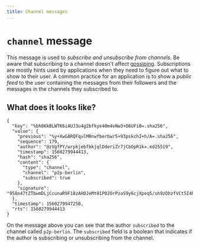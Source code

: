 ```yaml
---
title: Channel messages
...
```


# `channel` message

This message is used to _subscribe and unsubscribe from channels_. Be aware that subscribing to a channel doesn't affect [gossiping](/concepts/gossip). Subscriptions are mostly hints used by applications when they need to figure out what to show to their user. A common practice for an application is to show a _public feed_ to the user containing the messages from their followers and the messages in the channels they subscribed to.

## What does it looks like?

```{.json}
{
  "key": "%bh8KkBLWTK6iAUJ3u4g2bfkye40m4vNw3+D6UFi8=.sha256",
  "value": {
    "previous": "%y+XwGARQFqvlMRnwfberbwr5+93pskchI+h/A=.sha256",
    "sequence": 179,
    "author": "@zVgfPY/wrpkjebfbkjqlDderiZr7jCbOpR1k=.ed25519",
    "timestamp": 1560279944413,
    "hash": "sha256",
    "content": {
      "type": "channel",
      "channel": "p2p-berlin",
      "subscribed": true
    },
    "signature": "958n47tZTbwmDLjCcunaR9F18zAHOJeMt01P02OrPzaS9y6cjXpeq5/uh9zDhzfVCt5I4hsukLXkdjOSVZNMAQ==.sig.ed25519"
  },
  "timestamp": 1560279947258,
  "rts": 1560279944413
}
```

On the message above you can see that the author `subscribed` to the channel called `p2p-berlin`. The `subscribed` field is a boolean that indicates if the author is subscribing or unsubscribing from the channel.
